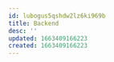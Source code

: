 ```yaml
---
id: lubogus5qshdw2lz6ki969b
title: Backend
desc: ''
updated: 1663409166223
created: 1663409166223
---
```

